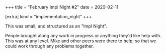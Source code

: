 +++
title = "February Impl Night #2"
date = 2020-02-11

[extra]
kind = "implementation_night"
+++

This was small, and structured as an "Impl Night".

People brought along any work in progress or anything
they'd like help with. This was at any level. Mike and
other peers were there to help; so that we could work
through any problems together.
